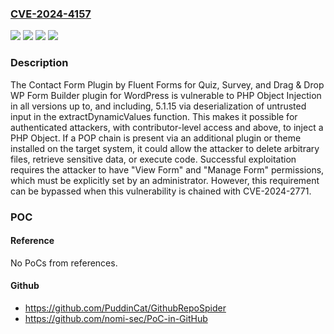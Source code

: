 ### [CVE-2024-4157](https://cve.mitre.org/cgi-bin/cvename.cgi?name=CVE-2024-4157)
![](https://img.shields.io/static/v1?label=Product&message=Contact%20Form%20Plugin%20by%20Fluent%20Forms%20for%20Quiz%2C%20Survey%2C%20and%20Drag%20%26%20Drop%20WP%20Form%20Builder&color=blue)
![](https://img.shields.io/static/v1?label=Version&message=*%20&color=brightgreen)
![](https://img.shields.io/static/v1?label=Version&message=0%20&color=brightgreen)
![](https://img.shields.io/static/v1?label=Vulnerability&message=CWE-502%20Deserialization%20of%20Untrusted%20Data&color=brightgreen)

### Description

The Contact Form Plugin by Fluent Forms for Quiz, Survey, and Drag & Drop WP Form Builder plugin for WordPress is vulnerable to PHP Object Injection in all versions up to, and including, 5.1.15 via deserialization of untrusted input in the extractDynamicValues function. This makes it possible for authenticated attackers, with contributor-level access and above, to inject a PHP Object. If a POP chain is present via an additional plugin or theme installed on the target system, it could allow the attacker to delete arbitrary files, retrieve sensitive data, or execute code. Successful exploitation requires the attacker to have "View Form" and "Manage Form" permissions, which must be explicitly set by an administrator. However, this requirement can be bypassed when this vulnerability is chained with CVE-2024-2771.

### POC

#### Reference
No PoCs from references.

#### Github
- https://github.com/PuddinCat/GithubRepoSpider
- https://github.com/nomi-sec/PoC-in-GitHub

